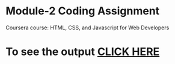 

# Module-2 Coding Assignment

Coursera course: HTML, CSS, and Javascript for Web Developers

# To see the output [CLICK HERE](https://jayeshmuley10.github.io/Assignments/module-2/index.html)
